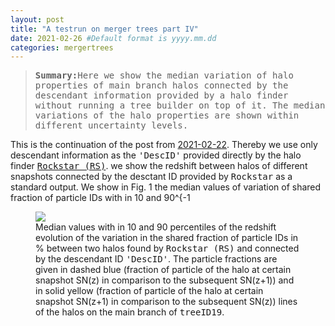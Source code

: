 ```yaml
---
layout: post
title: "A testrun on merger trees part IV"
date: 2021-02-26 #Default format is yyyy.mm.dd
categories: mergertrees
---
```


<blockquote><tt><b>Summary:</b>Here we show the median variation of halo properties of main branch halos connected by the descendant information provided by a halo finder without running a tree builder on top of it. The median variations of the halo properties are shown within different uncertainty levels.</tt></blockquote>

This is the continuation of the post from <a href="https://dstoppacher.github.io/A-testrun-on-merger-trees-III/">2021-02-22</a>. Thereby we use only descendant information as the <tt>'DescID'</tt> provided directly by the halo finder <a href="https://ui.adsabs.harvard.edu/abs/2012ascl.soft10008B/abstract"><tt>Rockstar (RS)</tt></a>. we show the redshift  between halos of different snapshots connected by the desctant ID provided by <tt>Rockstar</tt> as a standard output. We show in Fig. 1 the median values of variation of shared fraction of particle IDs with in 10 and 90^{-1

<figure>
  <img src="{{ site.baseurl }}/plots/2021-02-26_Cholla256_50Mpc_stats_one_np_MM_10_90.png">
  <figcaption>Median values with in 10 and 90 percentiles of the redshift evolution of the variation in the shared fraction of particle IDs in % between two halos found by <tt>Rockstar (RS)</tt> and connected by the descendant ID <tt>'DescID'</tt>. The particle fractions are given in dashed blue (fraction of particle of the halo at certain snapshot SN(z) in comparison to the subsequent  SN(z+1)) and in solid yellow (fraction of particle of the halo at certain snapshot SN(z+1) in comparison to the subsequent SN(z)) lines of the halos on the main branch of <tt>treeID19</tt>. 
  </figcaption>
</figure>
